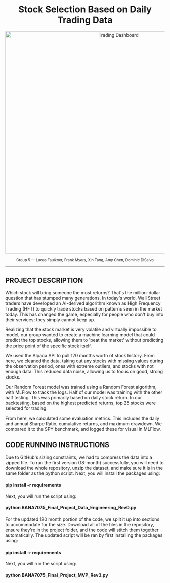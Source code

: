 <h1 align="center">Stock Selection Based on Daily Trading Data</h1>

<p align="center">
  <img src="https://entrepreneurhandbook.co.uk/wp-content/uploads/2022/10/Trading-Dashboard.jpg.webp" alt="Trading Dashboard" width="700"/>
</p>

<p align="center">
  <sub>
    Group 5 — Lucas Faulkner, Frank Myers, Xin Tang, Amy Chen, Dominic DiSalvo
  </sub>
</p>
<hr/>


## PROJECT DESCRIPTION

Which stock will bring someone the most returns? That's the million-dollar question that has stumped many generations. In today's world, Wall Street traders have developed an AI-derived algorithm known as High Frequency Trading (HFT) to quickly trade stocks based on patterns seen in the market today. This has changed the game, especially for people who don't buy into their services; they simply cannot keep up.

Realizing that the stock market is very volatile and virtually impossible to model, our group wanted to create a machine learning model that could predict the top stocks, allowing them to 'beat the market' without predicting the price point of the specific stock itself.

We used the Alpaca API to pull 120 months worth of stock history. From here, we cleaned the data, taking out any stocks with missing values during the observation period, ones with extreme outliers, and stocks with not enough data. This reduced data noise, allowing us to focus on good, strong stocks. 

Our Random Forest model was trained using a Random Forest algorithm, with MLFlow to track the logs. Half of our model was training with the other half testing. This was primarily based on daily stock return. In our backtesting, based on the highest predicted returns, top 25 stocks were selected for trading.

From here, we calculated some evaluation metrics. This includes the daily and annual Sharpe Ratio, cumulative returns, and maximum drawdown. We compared it to the SPY benchmark, and logged these for visual in MLFlow. 

## CODE RUNNING INSTRUCTIONS

Due to GitHub's sizing constraints, we had to compress the data into a zipped file. To run the first version (18-month) successfully, you will need to download the whole repository, unzip the dataset, and make sure it is in the same folder as the python script. Next, you will install the packages using:
#### pip install -r requirements
Next, you will run the script using:
#### python BANA7075_Final_Project_Data_Engineering_Rev0.py

For the updated 120 month portion of the code, we split it up into sections to accommodate for the size. Download all of the files in the repository, ensure they're in the project folder, and the code will stitch them together automatically. The updated script will be ran by first installing the packages using:

#### pip install -r requirements
Next, you will run the script using:
#### python BANA7075_Final_Project_MVP_Rev3.py

